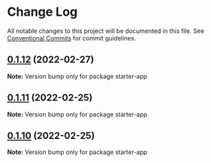 # Change Log

All notable changes to this project will be documented in this file.
See [Conventional Commits](https://conventionalcommits.org) for commit guidelines.

## [0.1.12](https://github.com/shawn-sandy/ideas/compare/starter-app@0.1.11...starter-app@0.1.12) (2022-02-27)

**Note:** Version bump only for package starter-app






## [0.1.11](https://github.com/shawn-sandy/ideas/compare/starter-app@0.1.9...starter-app@0.1.11) (2022-02-25)

**Note:** Version bump only for package starter-app





## [0.1.10](https://github.com/shawn-sandy/ideas/compare/starter-app@0.1.9...starter-app@0.1.10) (2022-02-25)

**Note:** Version bump only for package starter-app

